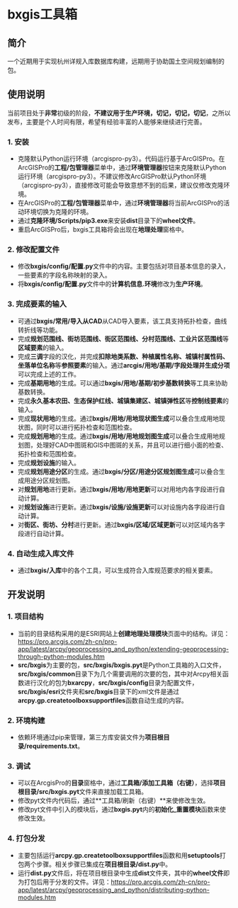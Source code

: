 # bxgis工具箱

## 简介

一个近期用于实现杭州详规入库数据库构建，远期用于协助国土空间规划编制的包。

## 使用说明

当前项目处于**非常**初级的阶段，**不建议用于生产环境，切记，切记，切记**，之所以发布，主要是个人时间有限，希望有经验丰富的人能够来继续进行完善。

### 1. 安装

- 克隆默认Python运行环境（arcgispro-py3）。代码运行基于ArcGISPro。在ArcGISPro的**工程/包管理器**菜单中，通过**环境管理器**按钮来克隆默认Python运行环境（arcgispro-py3）。不建议修改ArcGISPro默认Python环境（arcgispro-py3），直接修改可能会导致意想不到的后果，建议仅修改克隆环境。
- 在ArcGISPro的**工程/包管理器**菜单中，通过**环境管理器**将当前ArcGISPro的活动环境切换为克隆的环境。
- 通过**克隆环境/Scripts/pip3.exe**来安装**dist**目录下的**wheel文件**。
- 重启ArcGISPro后，bxgis工具箱将会出现在**地理处理**窗格中。

### 2. 修改配置文件

- 修改**bxgis/config/配置.py**文件中的内容。主要包括对项目基本信息的录入，一些要素的字段名称映射的录入。
- 将**bxgis/config/配置.py**文件中的**计算机信息.环境**修改为**生产环境**。

### 3. 完成要素的输入

- 可通过**bxgis/常用/导入从CAD**从CAD导入要素，该工具支持拓扑检查，曲线转折线等功能。
- 完成**规划范围线、街坊范围线、街区范围线、分村范围线、工业片区范围线**等**区域要素**的输入。
- 完成**三调**字段的汉化，并完成**扣除地类系数、种植属性名称、城镇村属性码、坐落单位名称**等**参照要素**的输入。通过**arcgis/用地/基期/字段处理并生成分项**可以完成上述的工作。
- 完成**基期用地**的生成。可以通过**bxgis/用地/基期/初步基数转换**等工具来协助基数转换。
- 完成**永久基本农田、生态保护红线、城镇集建区、城镇弹性区**等**控制线要素**的输入。
- 完成**现状用地**的生成。通过**bxgis/用地/用地现状图生成**可以叠合生成用地现状图，同时可以进行拓扑检查和范围检查。
- 完成**规划用地**的生成。通过**bxgis/用地/用地规划图生成**可以叠合生成用地规划图，处理好CAD中图斑和GIS中图斑的关系，并且可以进行细小面的检查、拓扑检查和范围检查。
- 完成**规划设施**的输入。
- 完成**规划用途分区**的生成。通过**bxgis/分区/用途分区规划图生成**可以叠合生成用途分区规划图。
- 对**规划用地**进行更新。通过**bxgis/用地/用地更新**可以对用地内各字段进行自动计算。
- 对**规划设施**进行更新。通过**bxgis/设施/设施更新**可以对设施内各字段进行自动计算。
- 对**街区、街坊、分村**进行更新。通过**bxgis/区域/区域更新**可以对区域内各字段进行自动计算。

### 4. 自动生成入库文件

- 通过**bxgis/入库**中的各个工具，可以生成符合入库规范要求的相关要素。

## 开发说明

### 1. 项目结构

- 当前的目录结构采用的是ESRI网站上**创建地理处理模块**页面中的结构。详见：<https://pro.arcgis.com/zh-cn/pro-app/latest/arcpy/geoprocessing_and_python/extending-geoprocessing-through-python-modules.htm>
- **src/bxgis**为主要的包，**src/bxgis/bxgis.pyt**是Python工具箱的入口文件，**src/bxgis/common**目录下为几个需要调用的次要的包，其中对Arcpy相关函数进行汉化的包为**bxarcpy**，**src/bxgis/config**目录为配置文件，**src/bxgis/esri**文件夹和**src/bxgis**目录下的xml文件是通过**arcpy.gp.createtoolboxsupportfiles**函数自动生成的内容。

### 2. 环境构建

- 依赖环境通过pip来管理，第三方库安装文件为**项目根目录/requirements.txt**。

### 3. 调试

- 可以在ArcgisPro的**目录**窗格中，通过**工具箱/添加工具箱（右键）**，选择**项目根目录/src/bxgis.pyt**文件来直接加载工具箱。
- 修改pyt文件内代码后，通过**工具箱/刷新（右键）**来使修改生效。
- 修改pyt文件中引入的模块后，通过**bxgis.pyt**内的**初始化_重置模块**函数来使修改生效。

### 4. 打包分发

- 主要包括运行**arcpy.gp.createtoolboxsupportfiles**函数和用**setuptools**打包两个步骤。相关步骤已集成在**项目根目录/dist.py**中。
- 运行**dist.py**文件后，将在项目根目录中生成**dist**文件夹，其中的**wheel文件**即为打包后用于分发的文件。详见：<https://pro.arcgis.com/zh-cn/pro-app/latest/arcpy/geoprocessing_and_python/distributing-python-modules.htm>
